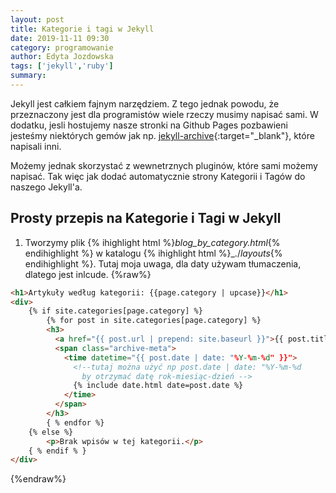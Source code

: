 ```yaml
---
layout: post
title: Kategorie i tagi w Jekyll
date: 2019-11-11 09:30
category: programowanie
author: Edyta Jozdowska
tags: ['jekyll','ruby']
summary: 
---
```


Jekyll jest całkiem fajnym narzędziem. Z tego jednak powodu, że przeznaczony jest dla programistów wiele rzeczy musimy napisać sami. W dodatku, jesli hostujemy nasze stronki na Github Pages pozbawieni jesteśmy niektórych gemów jak np. [jekyll-archive](https://github.com/jekyll/jekyll-archives/){:target="_blank"}, które napisali inni.

Możemy jednak skorzystać z wewnetrznych pluginów, które sami możemy napisać. Tak więc jak dodać automatycznie strony Kategorii i Tagów do naszego Jekyll'a.

## Prosty przepis na Kategorie i Tagi w Jekyll

1. Tworzymy plik {% ihighlight html %}_blog_by_category.html_{% endihighlight %}  w katalogu {% ihighlight html %}_./_layouts_{% endihighlight %}. Tutaj moja uwaga, dla daty używam tłumaczenia, dlatego jest inlcude. 
{%raw%}
```html
<h1>Artykuły według kategorii: {{page.category | upcase}}</h1>
<div>
    {% if site.categories[page.category] %}
        {% for post in site.categories[page.category] %}
        <h3>
          <a href="{{ post.url | prepend: site.baseurl }}">{{ post.title }}</a> 
          <span class="archive-meta">
            <time datetime="{{ post.date | date: "%Y-%m-%d" }}">
              <!--tutaj można użyć np post.date | date: "%Y-%m-%d 
                by otrzymać datę rok-miesiąc-dzień -->
              {% include date.html date=post.date %}
            </time>
          </span>
        </h3>
        { % endfor %}
    {% else %}
        <p>Brak wpisów w tej kategorii.</p>
    { % endif % }
</div>
```
{%endraw%}